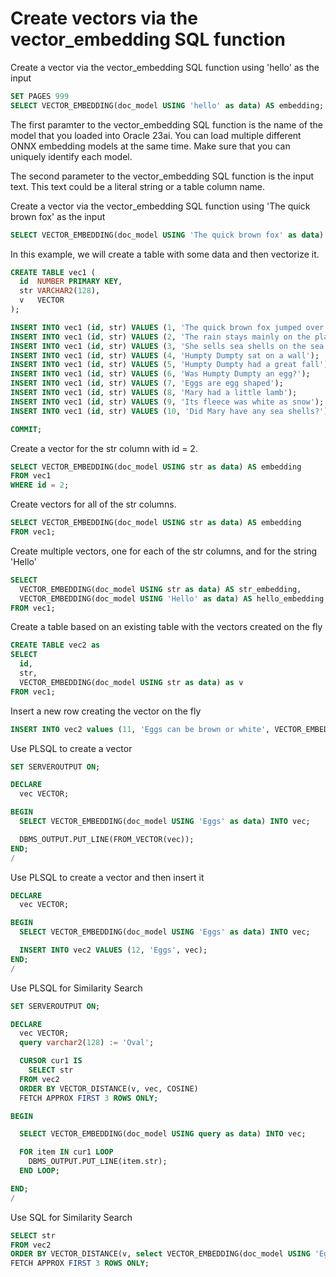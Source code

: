# Create vectors via the vector_embedding SQL function

Create a vector via the vector_embedding SQL function using 'hello' as the input

```SQL
SET PAGES 999
SELECT VECTOR_EMBEDDING(doc_model USING 'hello' as data) AS embedding;
```

The first paramter to the vector_embedding SQL function is the name of the model that you loaded into Oracle 23ai.
You can load multiple different ONNX embedding models at the same time.  Make sure that you can uniquely identify each model.

The second parameter to the vector_embedding SQL function is the input text.  This text could be a literal string or a table column name. 

Create a vector via the vector_embedding SQL function using 'The quick brown fox' as the input

```SQL
SELECT VECTOR_EMBEDDING(doc_model USING 'The quick brown fox' as data) AS embedding;
```

In this example, we will create a table with some data and then vectorize it.

```SQL
CREATE TABLE vec1 (
  id  NUMBER PRIMARY KEY,
  str VARCHAR2(128),
  v   VECTOR
);

INSERT INTO vec1 (id, str) VALUES (1, 'The quick brown fox jumped over the lazy dog');
INSERT INTO vec1 (id, str) VALUES (2, 'The rain stays mainly on the plains');
INSERT INTO vec1 (id, str) VALUES (3, 'She sells sea shells on the sea shore');
INSERT INTO vec1 (id, str) VALUES (4, 'Humpty Dumpty sat on a wall');
INSERT INTO vec1 (id, str) VALUES (5, 'Humpty Dumpty had a great fall');
INSERT INTO vec1 (id, str) VALUES (6, 'Was Humpty Dumpty an egg?');
INSERT INTO vec1 (id, str) VALUES (7, 'Eggs are egg shaped');
INSERT INTO vec1 (id, str) VALUES (8, 'Mary had a little lamb');
INSERT INTO vec1 (id, str) VALUES (9, 'Its fleece was white as snow');
INSERT INTO vec1 (id, str) VALUES (10, 'Did Mary have any sea shells?');

COMMIT;
```

Create a vector for the str column with id = 2.

```SQL
SELECT VECTOR_EMBEDDING(doc_model USING str as data) AS embedding
FROM vec1
WHERE id = 2;
```

Create vectors for all of the str columns.

```SQL
SELECT VECTOR_EMBEDDING(doc_model USING str as data) AS embedding
FROM vec1;
```

Create multiple vectors, one for each of the str columns, and for the string 'Hello'

```SQL
SELECT
  VECTOR_EMBEDDING(doc_model USING str as data) AS str_embedding,
  VECTOR_EMBEDDING(doc_model USING 'Hello' as data) AS hello_embedding
FROM vec1;
```

Create a table based on an existing table with the vectors created on the fly

```SQL
CREATE TABLE vec2 as
SELECT
  id,
  str,
  VECTOR_EMBEDDING(doc_model USING str as data) as v
FROM vec1;
```

Insert a new row creating the vector on the fly

```SQL
INSERT INTO vec2 values (11, 'Eggs can be brown or white', VECTOR_EMBEDDING(doc_model USING 'Eggs can be brown or white' as data) );
```

Use PLSQL to create a vector

```SQL
SET SERVEROUTPUT ON;

DECLARE
  vec VECTOR;

BEGIN
  SELECT VECTOR_EMBEDDING(doc_model USING 'Eggs' as data) INTO vec;

  DBMS_OUTPUT.PUT_LINE(FROM_VECTOR(vec));
END;
/
```

Use PLSQL to create a vector and then insert it

```SQL
DECLARE
  vec VECTOR;

BEGIN
  SELECT VECTOR_EMBEDDING(doc_model USING 'Eggs' as data) INTO vec;

  INSERT INTO vec2 VALUES (12, 'Eggs', vec);
END;
/
```

Use PLSQL for Similarity Search

```SQL
SET SERVEROUTPUT ON;

DECLARE
  vec VECTOR;
  query varchar2(128) := 'Oval';

  CURSOR cur1 IS
    SELECT str
  FROM vec2
  ORDER BY VECTOR_DISTANCE(v, vec, COSINE)
  FETCH APPROX FIRST 3 ROWS ONLY;

BEGIN

  SELECT VECTOR_EMBEDDING(doc_model USING query as data) INTO vec;

  FOR item IN cur1 LOOP
    DBMS_OUTPUT.PUT_LINE(item.str);
  END LOOP;

END;
/
```

Use SQL for Similarity Search

```SQL
SELECT str
FROM vec2
ORDER BY VECTOR_DISTANCE(v, select VECTOR_EMBEDDING(doc_model USING 'Eggs' as data), COSINE)
FETCH APPROX FIRST 3 ROWS ONLY;
```
